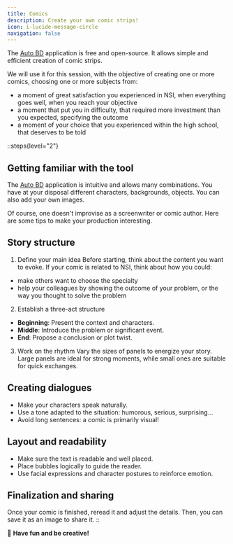 ```yaml
---
title: Comics
description: Create your own comic strips!
icon: i-lucide-message-circle
navigation: false
---
```

The [Auto BD](https://educajou.forge.apps.education.fr/autobd/) application is free and open-source. It allows simple and efficient creation of comic strips.

We will use it for this session, with the objective of creating one or more comics, choosing one or more subjects from:
- a moment of great satisfaction you experienced in NSI, when everything goes well, when you reach your objective
- a moment that put you in difficulty, that required more investment than you expected, specifying the outcome
- a moment of your choice that you experienced within the high school, that deserves to be told

::steps{level="2"}
## Getting familiar with the tool
The [Auto BD](https://educajou.forge.apps.education.fr/autobd/) application is intuitive and allows many combinations. You have at your disposal different characters, backgrounds, objects. You can also add your own images.

Of course, one doesn't improvise as a screenwriter or comic author. Here are some tips to make your production interesting.

## Story structure
1. Define your main idea
Before starting, think about the content you want to evoke. If your comic is related to NSI, think about how you could:
- make others want to choose the specialty
- help your colleagues by showing the outcome of your problem, or the way you thought to solve the problem

2. Establish a three-act structure
- **Beginning**: Present the context and characters.
- **Middle**: Introduce the problem or significant event.
- **End**: Propose a conclusion or plot twist.

3. Work on the rhythm
   Vary the sizes of panels to energize your story. Large panels are ideal for strong moments, while small ones are suitable for quick exchanges.

## Creating dialogues
- Make your characters speak naturally.
- Use a tone adapted to the situation: humorous, serious, surprising...
- Avoid long sentences: a comic is primarily visual!

## Layout and readability
- Make sure the text is readable and well placed.
- Place bubbles logically to guide the reader.
- Use facial expressions and character postures to reinforce emotion.

## Finalization and sharing
Once your comic is finished, reread it and adjust the details. Then, you can save it as an image to share it.
::

📢 **Have fun and be creative!**